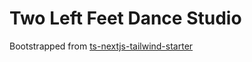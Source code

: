 # Two Left Feet Dance Studio

Bootstrapped from [ts-nextjs-tailwind-starter](https://github.com/theodorusclarence/ts-nextjs-tailwind-starter)
